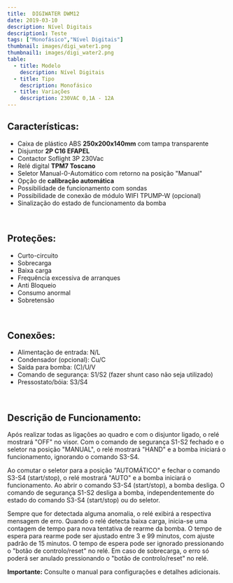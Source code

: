 ```yaml
---
title:  DIGIWATER DWM12
date: 2019-03-10
description: Nível Digitais 
description1: Teste 
tags: ["Monofásico","Nível Digitais"]
thumbnail: images/digi_water1.png
thumbnail1: images/digi_water2.png
table:
  - title: Modelo
    description: Nível Digitais 
  - title: Tipo
    description: Monofásico
  - title: Variações
    description: 230VAC 0,1A - 12A
---
```


## Características:

* Caixa de plástico ABS **250x200x140mm** com tampa transparente
* Disjuntor **2P C16 EFAPEL**
* Contactor Soflight 3P 230Vac
* Relé digital **TPM7 Toscano**
* Seletor Manual-0-Automático com retorno na posição "Manual"
* Opção de **calibração automática**
* Possibilidade de funcionamento com sondas
* Possibilidade de conexão de módulo WIFI TPUMP-W (opcional)
* Sinalização do estado de funcionamento da bomba

<br/>

## Proteções:

* Curto-circuito
* Sobrecarga
* Baixa carga
* Frequência excessiva de arranques
* Anti Bloqueio
* Consumo anormal
* Sobretensão

<br/>

## Conexões:

* Alimentação de entrada: N/L
* Condensador (opcional): Cu/C
* Saída para bomba: (C)/U/V
* Comando de segurança: S1/S2 (fazer shunt caso não seja utilizado)
* Pressostato/bóia: S3/S4

<br/>

## Descrição de Funcionamento:

Após realizar todas as ligações ao quadro e com o disjuntor ligado, o relé mostrará "OFF" no visor. Com o comando de segurança S1-S2 fechado e o seletor na posição "MANUAL", o relé mostrará "HAND" e a bomba iniciará o funcionamento, ignorando o comando S3-S4.


Ao comutar o seletor para a posição "AUTOMÁTICO" e fechar o comando S3-S4 (start/stop), o relé mostrará "AUTO" e a bomba iniciará o funcionamento. Ao abrir o comando S3-S4 (start/stop), a bomba desliga. O comando de segurança S1-S2 desliga a bomba, independentemente do estado do comando S3-S4 (start/stop) ou do seletor.


Sempre que for detectada alguma anomalia, o relé exibirá a respectiva mensagem de erro. Quando o relé detecta baixa carga, inicia-se uma contagem de tempo para nova tentativa de rearme da bomba. O tempo de espera para rearme pode ser ajustado entre 3 e 99 minutos, com ajuste padrão de 15 minutos. O tempo de espera pode ser ignorado pressionando o "botão de controlo/reset" no relé. Em caso de sobrecarga, o erro só poderá ser anulado pressionando o "botão de controlo/reset" no relé.


**Importante:** Consulte o manual para configurações e detalhes adicionais. 